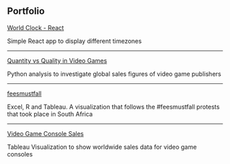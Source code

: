 ## Portfolio

[World Clock - React](/worldclock.md)

Simple React app to display different timezones

---

[Quantity vs Quality in Video Games](/videogamesales)

Python analysis to investigate global sales figures of video game publishers

---
[feesmustfall](/feesmustfall)

Excel, R and Tableau. A visualization that follows the #feesmustfall protests that took place in South Africa

---

[Video Game Console Sales](/consolestats.md)

Tableau Visualization to show worldwide sales data for video game consoles 





